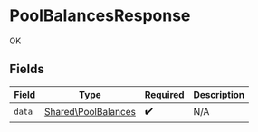 # PoolBalancesResponse

OK


## Fields

| Field                                                      | Type                                                       | Required                                                   | Description                                                |
| ---------------------------------------------------------- | ---------------------------------------------------------- | ---------------------------------------------------------- | ---------------------------------------------------------- |
| `data`                                                     | [Shared\PoolBalances](../../Models/Shared/PoolBalances.md) | :heavy_check_mark:                                         | N/A                                                        |